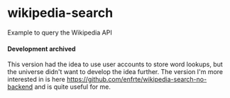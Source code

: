 # wikipedia-search
Example to query the Wikipedia API 

#### Development archived 
This version had the idea to use user accounts to store word lookups, but the universe didn't want to develop the idea further. The version I'm more interested in is here https://github.com/enfrte/wikipedia-search-no-backend and is quite useful for me. 